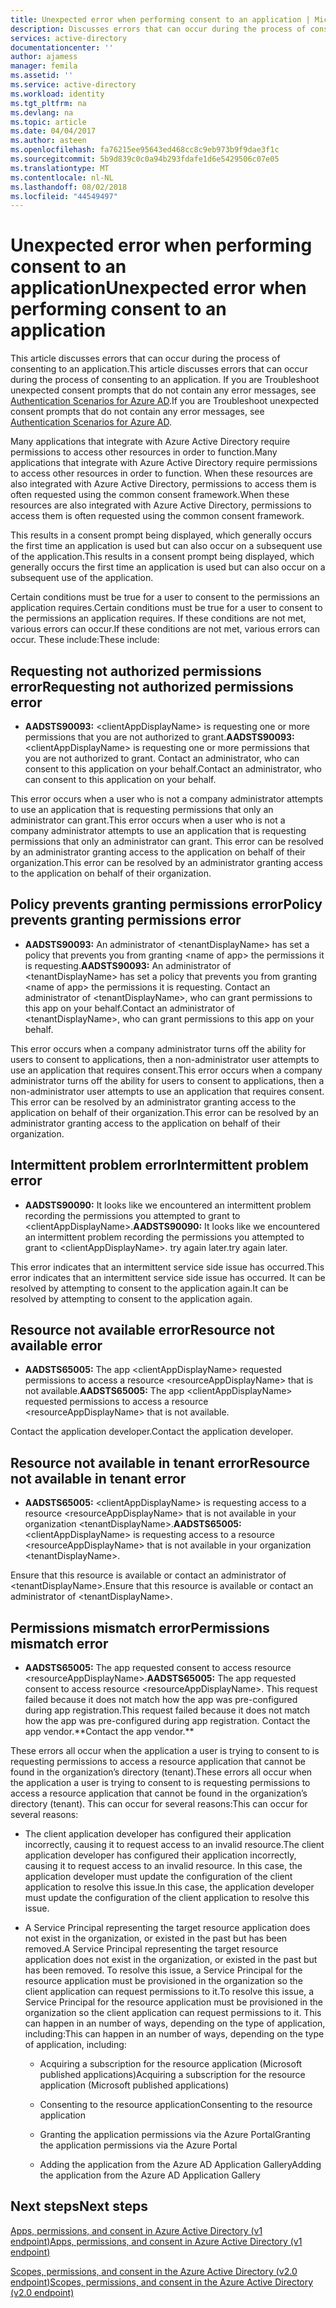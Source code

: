 ```yaml
---
title: Unexpected error when performing consent to an application | Microsoft Docs
description: Discusses errors that can occur during the process of consenting to an application and what you can do about them
services: active-directory
documentationcenter: ''
author: ajamess
manager: femila
ms.assetid: ''
ms.service: active-directory
ms.workload: identity
ms.tgt_pltfrm: na
ms.devlang: na
ms.topic: article
ms.date: 04/04/2017
ms.author: asteen
ms.openlocfilehash: fa76215ee95643ed468cc8c9eb973b9f9dae3f1c
ms.sourcegitcommit: 5b9d839c0c0a94b293fdafe1d6e5429506c07e05
ms.translationtype: MT
ms.contentlocale: nl-NL
ms.lasthandoff: 08/02/2018
ms.locfileid: "44549497"
---
```

# <a name="unexpected-error-when-performing-consent-to-an-application"></a><span data-ttu-id="2b737-103">Unexpected error when performing consent to an application</span><span class="sxs-lookup"><span data-stu-id="2b737-103">Unexpected error when performing consent to an application</span></span>

<span data-ttu-id="2b737-104">This article discusses errors that can occur during the process of consenting to an application.</span><span class="sxs-lookup"><span data-stu-id="2b737-104">This article discusses errors that can occur during the process of consenting to an application.</span></span> <span data-ttu-id="2b737-105">If you are Troubleshoot unexpected consent prompts that do not contain any error messages, see [Authentication Scenarios for Azure AD](https://docs.microsoft.com/azure/active-directory/develop/active-directory-authentication-scenarios).</span><span class="sxs-lookup"><span data-stu-id="2b737-105">If you are Troubleshoot unexpected consent prompts that do not contain any error messages, see [Authentication Scenarios for Azure AD](https://docs.microsoft.com/azure/active-directory/develop/active-directory-authentication-scenarios).</span></span>

<span data-ttu-id="2b737-106">Many applications that integrate with Azure Active Directory require permissions to access other resources in order to function.</span><span class="sxs-lookup"><span data-stu-id="2b737-106">Many applications that integrate with Azure Active Directory require permissions to access other resources in order to function.</span></span> <span data-ttu-id="2b737-107">When these resources are also integrated with Azure Active Directory, permissions to access them is often requested using the common consent framework.</span><span class="sxs-lookup"><span data-stu-id="2b737-107">When these resources are also integrated with Azure Active Directory, permissions to access them is often requested using the common consent framework.</span></span> 

<span data-ttu-id="2b737-108">This results in a consent prompt being displayed, which generally occurs the first time an application is used but can also occur on a subsequent use of the application.</span><span class="sxs-lookup"><span data-stu-id="2b737-108">This results in a consent prompt being displayed, which generally occurs the first time an application is used but can also occur on a subsequent use of the application.</span></span>

<span data-ttu-id="2b737-109">Certain conditions must be true for a user to consent to the permissions an application requires.</span><span class="sxs-lookup"><span data-stu-id="2b737-109">Certain conditions must be true for a user to consent to the permissions an application requires.</span></span> <span data-ttu-id="2b737-110">If these conditions are not met, various errors can occur.</span><span class="sxs-lookup"><span data-stu-id="2b737-110">If these conditions are not met, various errors can occur.</span></span> <span data-ttu-id="2b737-111">These include:</span><span class="sxs-lookup"><span data-stu-id="2b737-111">These include:</span></span>

## <a name="requesting-not-authorized-permissions-error"></a><span data-ttu-id="2b737-112">Requesting not authorized permissions error</span><span class="sxs-lookup"><span data-stu-id="2b737-112">Requesting not authorized permissions error</span></span>
* <span data-ttu-id="2b737-113">**AADSTS90093:** &lt;clientAppDisplayName&gt; is requesting one or more permissions that you are not authorized to grant.</span><span class="sxs-lookup"><span data-stu-id="2b737-113">**AADSTS90093:** &lt;clientAppDisplayName&gt; is requesting one or more permissions that you are not authorized to grant.</span></span> <span data-ttu-id="2b737-114">Contact an administrator, who can consent to this application on your behalf.</span><span class="sxs-lookup"><span data-stu-id="2b737-114">Contact an administrator, who can consent to this application on your behalf.</span></span>

<span data-ttu-id="2b737-115">This error occurs when a user who is not a company administrator attempts to use an application that is requesting permissions that only an administrator can grant.</span><span class="sxs-lookup"><span data-stu-id="2b737-115">This error occurs when a user who is not a company administrator attempts to use an application that is requesting permissions that only an administrator can grant.</span></span> <span data-ttu-id="2b737-116">This error can be resolved by an administrator granting access to the application on behalf of their organization.</span><span class="sxs-lookup"><span data-stu-id="2b737-116">This error can be resolved by an administrator granting access to the application on behalf of their organization.</span></span>

## <a name="policy-prevents-granting-permissions-error"></a><span data-ttu-id="2b737-117">Policy prevents granting permissions error</span><span class="sxs-lookup"><span data-stu-id="2b737-117">Policy prevents granting permissions error</span></span>
* <span data-ttu-id="2b737-118">**AADSTS90093:** An administrator of &lt;tenantDisplayName&gt; has set a policy that prevents you from granting &lt;name of app&gt; the permissions it is requesting.</span><span class="sxs-lookup"><span data-stu-id="2b737-118">**AADSTS90093:** An administrator of &lt;tenantDisplayName&gt; has set a policy that prevents you from granting &lt;name of app&gt; the permissions it is requesting.</span></span> <span data-ttu-id="2b737-119">Contact an administrator of &lt;tenantDisplayName&gt;, who can grant permissions to this app on your behalf.</span><span class="sxs-lookup"><span data-stu-id="2b737-119">Contact an administrator of &lt;tenantDisplayName&gt;, who can grant permissions to this app on your behalf.</span></span>

<span data-ttu-id="2b737-120">This error occurs when a company administrator turns off the ability for users to consent to applications, then a non-administrator user attempts to use an application that requires consent.</span><span class="sxs-lookup"><span data-stu-id="2b737-120">This error occurs when a company administrator turns off the ability for users to consent to applications, then a non-administrator user attempts to use an application that requires consent.</span></span> <span data-ttu-id="2b737-121">This error can be resolved by an administrator granting access to the application on behalf of their organization.</span><span class="sxs-lookup"><span data-stu-id="2b737-121">This error can be resolved by an administrator granting access to the application on behalf of their organization.</span></span>

## <a name="intermittent-problem-error"></a><span data-ttu-id="2b737-122">Intermittent problem error</span><span class="sxs-lookup"><span data-stu-id="2b737-122">Intermittent problem error</span></span>
* <span data-ttu-id="2b737-123">**AADSTS90090:** It looks like we encountered an intermittent problem recording the permissions you attempted to grant to &lt;clientAppDisplayName&gt;.</span><span class="sxs-lookup"><span data-stu-id="2b737-123">**AADSTS90090:** It looks like we encountered an intermittent problem recording the permissions you attempted to grant to &lt;clientAppDisplayName&gt;.</span></span> <span data-ttu-id="2b737-124">try again later.</span><span class="sxs-lookup"><span data-stu-id="2b737-124">try again later.</span></span>

<span data-ttu-id="2b737-125">This error indicates that an intermittent service side issue has occurred.</span><span class="sxs-lookup"><span data-stu-id="2b737-125">This error indicates that an intermittent service side issue has occurred.</span></span> <span data-ttu-id="2b737-126">It can be resolved by attempting to consent to the application again.</span><span class="sxs-lookup"><span data-stu-id="2b737-126">It can be resolved by attempting to consent to the application again.</span></span>

## <a name="resource-not-available-error"></a><span data-ttu-id="2b737-127">Resource not available error</span><span class="sxs-lookup"><span data-stu-id="2b737-127">Resource not available error</span></span>
* <span data-ttu-id="2b737-128">**AADSTS65005:** The app &lt;clientAppDisplayName&gt; requested permissions to access a resource &lt;resourceAppDisplayName&gt; that is not available.</span><span class="sxs-lookup"><span data-stu-id="2b737-128">**AADSTS65005:** The app &lt;clientAppDisplayName&gt; requested permissions to access a resource &lt;resourceAppDisplayName&gt; that is not available.</span></span> 

<span data-ttu-id="2b737-129">Contact the application developer.</span><span class="sxs-lookup"><span data-stu-id="2b737-129">Contact the application developer.</span></span>

##  <a name="resource-not-available-in-tenant-error"></a><span data-ttu-id="2b737-130">Resource not available in tenant error</span><span class="sxs-lookup"><span data-stu-id="2b737-130">Resource not available in tenant error</span></span>
* <span data-ttu-id="2b737-131">**AADSTS65005:** &lt;clientAppDisplayName&gt; is requesting access to a resource &lt;resourceAppDisplayName&gt; that is not available in your organization &lt;tenantDisplayName&gt;.</span><span class="sxs-lookup"><span data-stu-id="2b737-131">**AADSTS65005:** &lt;clientAppDisplayName&gt; is requesting access to a resource &lt;resourceAppDisplayName&gt; that is not available in your organization &lt;tenantDisplayName&gt;.</span></span> 

<span data-ttu-id="2b737-132">Ensure that this resource is available or contact an administrator of &lt;tenantDisplayName&gt;.</span><span class="sxs-lookup"><span data-stu-id="2b737-132">Ensure that this resource is available or contact an administrator of &lt;tenantDisplayName&gt;.</span></span>

## <a name="permissions-mismatch-error"></a><span data-ttu-id="2b737-133">Permissions mismatch error</span><span class="sxs-lookup"><span data-stu-id="2b737-133">Permissions mismatch error</span></span>
* <span data-ttu-id="2b737-134">**AADSTS65005:** The app requested consent to access resource &lt;resourceAppDisplayName&gt;.</span><span class="sxs-lookup"><span data-stu-id="2b737-134">**AADSTS65005:** The app requested consent to access resource &lt;resourceAppDisplayName&gt;.</span></span> <span data-ttu-id="2b737-135">This request failed because it does not match how the app was pre-configured during app registration.</span><span class="sxs-lookup"><span data-stu-id="2b737-135">This request failed because it does not match how the app was pre-configured during app registration.</span></span> <span data-ttu-id="2b737-136">Contact the app vendor.\*\*</span><span class="sxs-lookup"><span data-stu-id="2b737-136">Contact the app vendor.\*\*</span></span>

<span data-ttu-id="2b737-137">These errors all occur when the application a user is trying to consent to is requesting permissions to access a resource application that cannot be found in the organization’s directory (tenant).</span><span class="sxs-lookup"><span data-stu-id="2b737-137">These errors all occur when the application a user is trying to consent to is requesting permissions to access a resource application that cannot be found in the organization’s directory (tenant).</span></span> <span data-ttu-id="2b737-138">This can occur for several reasons:</span><span class="sxs-lookup"><span data-stu-id="2b737-138">This can occur for several reasons:</span></span>

-   <span data-ttu-id="2b737-139">The client application developer has configured their application incorrectly, causing it to request access to an invalid resource.</span><span class="sxs-lookup"><span data-stu-id="2b737-139">The client application developer has configured their application incorrectly, causing it to request access to an invalid resource.</span></span> <span data-ttu-id="2b737-140">In this case, the application developer must update the configuration of the client application to resolve this issue.</span><span class="sxs-lookup"><span data-stu-id="2b737-140">In this case, the application developer must update the configuration of the client application to resolve this issue.</span></span>

-   <span data-ttu-id="2b737-141">A Service Principal representing the target resource application does not exist in the organization, or existed in the past but has been removed.</span><span class="sxs-lookup"><span data-stu-id="2b737-141">A Service Principal representing the target resource application does not exist in the organization, or existed in the past but has been removed.</span></span> <span data-ttu-id="2b737-142">To resolve this issue, a Service Principal for the resource application must be provisioned in the organization so the client application can request permissions to it.</span><span class="sxs-lookup"><span data-stu-id="2b737-142">To resolve this issue, a Service Principal for the resource application must be provisioned in the organization so the client application can request permissions to it.</span></span> <span data-ttu-id="2b737-143">This can happen in an number of ways, depending on the type of application, including:</span><span class="sxs-lookup"><span data-stu-id="2b737-143">This can happen in an number of ways, depending on the type of application, including:</span></span>

    -   <span data-ttu-id="2b737-144">Acquiring a subscription for the resource application (Microsoft published applications)</span><span class="sxs-lookup"><span data-stu-id="2b737-144">Acquiring a subscription for the resource application (Microsoft published applications)</span></span>

    -   <span data-ttu-id="2b737-145">Consenting to the resource application</span><span class="sxs-lookup"><span data-stu-id="2b737-145">Consenting to the resource application</span></span>

    -   <span data-ttu-id="2b737-146">Granting the application permissions via the Azure Portal</span><span class="sxs-lookup"><span data-stu-id="2b737-146">Granting the application permissions via the Azure Portal</span></span>

    -   <span data-ttu-id="2b737-147">Adding the application from the Azure AD Application Gallery</span><span class="sxs-lookup"><span data-stu-id="2b737-147">Adding the application from the Azure AD Application Gallery</span></span>

## <a name="next-steps"></a><span data-ttu-id="2b737-148">Next steps</span><span class="sxs-lookup"><span data-stu-id="2b737-148">Next steps</span></span> 

[<span data-ttu-id="2b737-149">Apps, permissions, and consent in Azure Active Directory (v1 endpoint)</span><span class="sxs-lookup"><span data-stu-id="2b737-149">Apps, permissions, and consent in Azure Active Directory (v1 endpoint)</span></span>](https://docs.microsoft.com/azure/active-directory/active-directory-apps-permissions-consent)<br>

[<span data-ttu-id="2b737-150">Scopes, permissions, and consent in the Azure Active Directory (v2.0 endpoint)</span><span class="sxs-lookup"><span data-stu-id="2b737-150">Scopes, permissions, and consent in the Azure Active Directory (v2.0 endpoint)</span></span>](https://docs.microsoft.com/azure/active-directory/develop/active-directory-v2-scopes)


